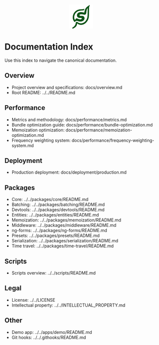<div align="center">
  <img src="../apps/demo/public/signaltree.svg" alt="SignalTree Logo" width="80" height="80" style="background: transparent;" />
</div>

# Documentation Index

Use this index to navigate the canonical documentation.

## Overview

- Project overview and specifications: docs/overview.md
- Root README: ../../README.md

## Performance

- Metrics and methodology: docs/performance/metrics.md
- Bundle optimization guide: docs/performance/bundle-optimization.md
- Memoization optimization: docs/performance/memoization-optimization.md
- Frequency weighting system: docs/performance/frequency-weighting-system.md

## Deployment

- Production deployment: docs/deployment/production.md

## Packages

- Core: ../../packages/core/README.md
- Batching: ../../packages/batching/README.md
- Devtools: ../../packages/devtools/README.md
- Entities: ../../packages/entities/README.md
- Memoization: ../../packages/memoization/README.md
- Middleware: ../../packages/middleware/README.md
- ng-forms: ../../packages/ng-forms/README.md
- Presets: ../../packages/presets/README.md
- Serialization: ../../packages/serialization/README.md
- Time travel: ../../packages/time-travel/README.md

## Scripts

- Scripts overview: ../../scripts/README.md

## Legal

- License: ../../LICENSE
- Intellectual property: ../../INTELLECTUAL_PROPERTY.md

## Other

- Demo app: ../../apps/demo/README.md
- Git hooks: ../../.githooks/README.md
